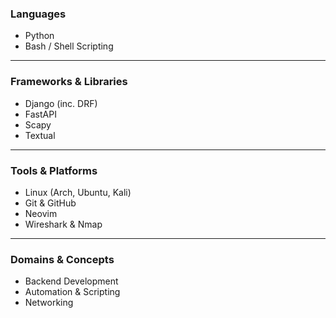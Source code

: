 ### Languages
* Python
* Bash / Shell Scripting

---

### Frameworks & Libraries
* Django (inc. DRF)
* FastAPI
* Scapy
* Textual

---

### Tools & Platforms
* Linux (Arch, Ubuntu, Kali)
* Git & GitHub
* Neovim
* Wireshark & Nmap

---

### Domains & Concepts
* Backend Development
* Automation & Scripting
* Networking
